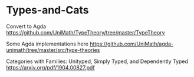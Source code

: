 # Types-and-Cats

Convert to Agda
https://github.com/UniMath/TypeTheory/tree/master/TypeTheory

Some Agda implementations here
https://github.com/UniMath/agda-unimath/tree/master/src/type-theories

Categories with Families: Unityped,
Simply Typed, and Dependently
Typed
https://arxiv.org/pdf/1904.00827.pdf

